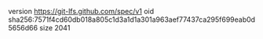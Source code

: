 version https://git-lfs.github.com/spec/v1
oid sha256:7571f4cd60db018a805c1d3a1d1a301a963aef77437ca295f699eab0d5656d66
size 2041
